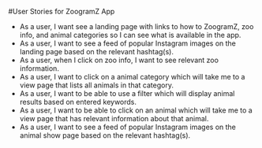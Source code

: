 #User Stories for ZoogramZ App

* As a user, I want see a landing page with links to how to ZoogramZ, zoo info, and animal categories so I can see what is available in the app.
* As a user, I want to see a feed of popular Instagram images on the landing page based on the relevant hashtag(s).
* As a user, when I click on zoo info, I want to see relevant zoo information.
* As a user, I want to click on a animal category which will take me to a view page that lists all animals in that category.
* As a user, I want to be able to use a filter which will display animal results based on entered keywords.
* As a user, I want to be able to click on an animal which will take me to a view page that has relevant information about that animal.
* As a user, I want to see a feed of popular Instagram images on the animal show page based on the relevant hashtag(s).
